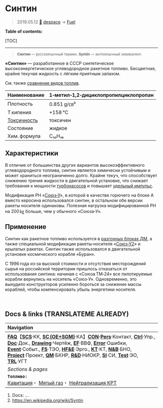 # Синтин
> 2019.05.12 [🚀](../index/index.md) [despace](index.md) → [Fuel](ps.md)

**Table of contents:**

[TOC]

---

> <small>**Синтин** — русскоязычный термин. **Syntin** — англоязычный эквивалент.</small>

**«Синтин»** — разработанное в СССР синтетическое высокоэнергетическое углеводородное ракетное топливо. Бесцветная, крайне текучая жидкость с лёгким приятным запахом.

См. также [сравнение видов топлив](ps.md).

|Наименование|1‑метил‑1,2‑дициклопропилциклопропан|
|:-|:-|
|Плотность|0.851 g/㎝³|
|T кипения|+158 ℃|
|[Токсичность](nfpa_704.md)|токсичен|
|Состояние|жидкое|
|Хим. формула|C₁₀H₁₆|



## Характеристики
В отличие от большинства других вариантов высокоэффективного углеводородного топлива, синтин является химически устойчивым и может храниться неограниченно долго. Крайне текуч, что способствует снижению трения жидкости в двигательной установке, что снижает требования к мощности [турбонасосов](turbopump.md) и повышает [удельный импульс](ps.md).

Модификация РН «[Союз‑У](soyuz.md)», в которой в качестве горючего на блоке А вместо керосина использовался синтин, в остальном обе версии ракеты носителя одинаковы. Полезная нагрузка модифицированной РН на 200 ㎏ больше, чем у обычного «Союза‑У».



## Применение
Синтин как ракетное топливо используется в [разгонных блоках ДМ](блок_д.md), а также специальной модификации ракеты‑носителя «[Союз‑У2](soyuz.md)» и крылатых ракетах. Cинтин также использовался в двигательной установке космического корабля «Буран».

С 1996 года из‑за высокой стоимости и отсутствия месторождений сырья на российской территории пришлось отказаться от использования синтина: начиная с «Союза ТМ‑24» все пилотируемые корабли вернулись на носитель «Союз‑У». Одновременно, это вынудило конструкторов усиленно бороться за снижение массы кораблей, чтобы компенсировать убыль энергетики носителя.



<p style="page-break-after:always"> </p>

## Docs & links (TRANSLATEME ALREADY)
|Navigation|
|:-|
|**[FAQ](faq.md)**【**[SCS](scs.md)**·КК, **[SC (OE+SGM)](sc.md)**·КА】**[CON](contact.md)·[Pers](person.md)**·Контакт, **[Ctrl](control.md)**·Упр., **[Doc](doc.md)**·Док., **[Drawing](drawing.md)**·Чертёж, **[EF](ef.md)**·ВВФ, **[Error](error.md)**·Ошибки, **[Event](event.md)**·Событ., **[FS](fs.md)**·ТЭО, **[HF&E](hfe.md)**·Эрго., **[KT](kt.md)**·КТ, **[N&B](nnb.md)**·БНО, **[Project](project.md)**·Проект, **[QM](qm.md)**·БКНР, **[R&D](rnd.md)**·НИОКР, **[SI](si.md)**·СИ, **[Test](test.md)**·ЭО, **[TRL](trl.md)**·УГТ|
|*Sections & pages*|
|**`Топливо:`**<br> [Кавитация](cavitation.md)・ [Мятый газ](exhsteam.md)・ [Нейтрализация КРТ](нейтрализация_крт.md)|

   1. Docs: …
   1. <https://en.wikipedia.org/wiki/Syntin>
